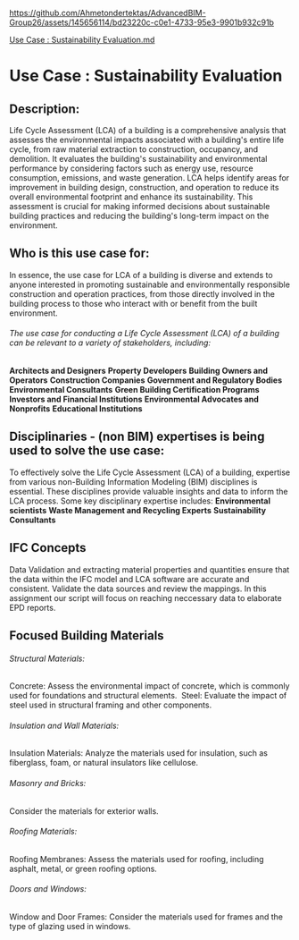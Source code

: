 
https://github.com/Ahmetondertektas/AdvancedBIM-Group26/assets/145656114/bd23220c-c0e1-4733-95e3-9901b932c91b

[Use Case : Sustainability Evaluation​.md](https://github.com/Ahmetondertektas/AdvancedBIM-Group26/files/13063813/Use.Case.Sustainability.Evaluation.md)

# Use Case : Sustainability Evaluation​
## Description:
Life Cycle Assessment (LCA) of a building is a comprehensive analysis that assesses the environmental impacts associated with a building's entire life cycle, from raw material extraction to construction, occupancy, and demolition. It evaluates the building's sustainability and environmental performance by considering factors such as energy use, resource consumption, emissions, and waste generation. LCA helps identify areas for improvement in building design, construction, and operation to reduce its overall environmental footprint and enhance its sustainability. This assessment is crucial for making informed decisions about sustainable building practices and reducing the building's long-term impact on the environment.

## Who is this use case for:
In essence, the use case for LCA of a building is diverse and extends to anyone interested in promoting sustainable and environmentally responsible construction and operation practices, from those directly involved in the building process to those who interact with or benefit from the built environment.

###### The use case for conducting a Life Cycle Assessment (LCA) of a building can be relevant to a variety of stakeholders, including:
**Architects and Designers**
**Property Developers**
**Building Owners and Operators**
**Construction Companies**
**Government and Regulatory Bodies**
**Environmental Consultants**
**Green Building Certification Programs**
**Investors and Financial Institutions**
**Environmental Advocates and Nonprofits**
**Educational Institutions**

## Disciplinaries - (non BIM) expertises is being used to solve the use case:
To effectively solve the Life Cycle Assessment (LCA) of a building, expertise from various non-Building Information Modeling (BIM) disciplines is essential. These disciplines provide valuable insights and data to inform the LCA process. Some key disciplinary expertise includes:
**Environmental scientists**
**Waste Management and Recycling Experts**
**Sustainability Consultants**

## IFC Concepts
Data Validation and extracting material properties and quantities ensure that the data within the IFC model and LCA software are accurate and consistent. Validate the data sources and review the mappings. In this assignment our script will focus on reaching neccessary data to elaborate EPD reports.

## Focused Building Materials

###### Structural Materials:

Concrete: Assess the environmental impact of concrete, which is commonly used for foundations and structural elements. 
Steel: Evaluate the impact of steel used in structural framing and other components.

###### Insulation and Wall Materials:

Insulation Materials: Analyze the materials used for insulation, such as fiberglass, foam, or natural insulators like cellulose.

###### Masonry and Bricks:

Consider the materials for exterior walls.

###### Roofing Materials:

Roofing Membranes: Assess the materials used for roofing, including asphalt, metal, or green roofing options.

###### Doors and Windows:

Window and Door Frames: Consider the materials used for frames and the type of glazing used in windows.


